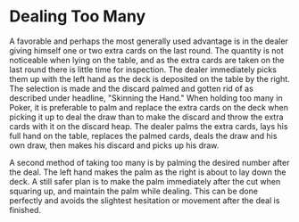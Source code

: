 # Dealing Too Many

A favorable and perhaps the most generally used advantage is in the dealer giving himself one or two extra cards on the last round. The quantity is not noticeable when lying on the table, and as the extra cards are taken on the last round there is little time for inspection. The dealer immediately picks them up with the left hand as the deck is deposited on the table by the right. The selection is made and the discard palmed and gotten rid of as described under headline, "Skinning the Hand." When holding too many in Poker, it is preferable to palm and replace the extra cards on the deck when picking it up to deal the draw than to make the discard and throw the extra cards with it on the discard heap. The dealer palms the extra cards, lays his full hand on the table, replaces the palmed cards, deals the draw and his own draw, then makes his discard and picks up his draw.

A second method of taking too many is by palming the desired number after the deal. The left hand makes the palm as the right is about to lay down the deck. A still safer plan is to make the palm immediately after the cut when squaring up, and maintain the palm while dealing. This can be done perfectly and avoids the slightest hesitation or movement after the deal is finished.

